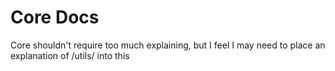 # Core Docs

Core shouldn't require too much explaining, but I feel I may need to place an explanation of /utils/ into this

